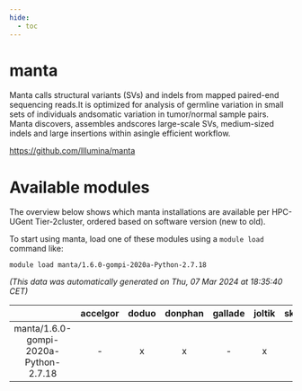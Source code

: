 ```yaml
---
hide:
  - toc
---
```


manta
=====


Manta calls structural variants (SVs) and indels from mapped paired-end sequencing reads.It is optimized for analysis of germline variation in small sets of individuals andsomatic variation in tumor/normal sample pairs. Manta discovers, assembles andscores large-scale SVs, medium-sized indels and large insertions within asingle efficient workflow.

https://github.com/Illumina/manta
# Available modules


The overview below shows which manta installations are available per HPC-UGent Tier-2cluster, ordered based on software version (new to old).

To start using manta, load one of these modules using a `module load` command like:

```shell
module load manta/1.6.0-gompi-2020a-Python-2.7.18
```

*(This data was automatically generated on Thu, 07 Mar 2024 at 18:35:40 CET)*  

| |accelgor|doduo|donphan|gallade|joltik|skitty|
| :---: | :---: | :---: | :---: | :---: | :---: | :---: |
|manta/1.6.0-gompi-2020a-Python-2.7.18|-|x|x|-|x|x|
